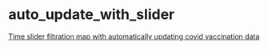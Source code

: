 # auto_update_with_slider
[Time slider filtration map with automatically updating covid vaccination data](https://jebowe3.github.io/auto_update_with_slider/)
